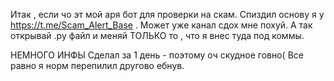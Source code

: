 Итак , если чо эт мой аря бот для проверки на скам.
Спиздил основу я у https://t.me/Scam_Alert_Base . Может уже канал сдох мне похуй.
А так открывай .py файл и меняй ТОЛЬКО то , что я внес туда под коммы.

НЕМНОГО ИНФЫ
Сделал за 1 день - поэтому оч скудное говно( Все равно я норм перепилил другово ебнув.